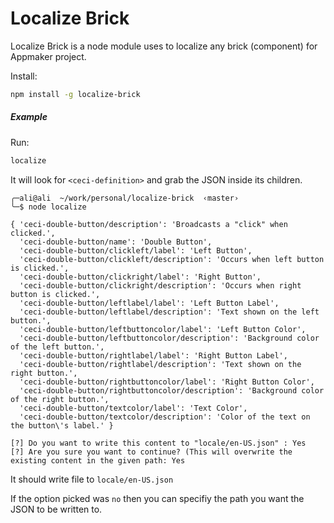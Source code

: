 Localize Brick
====

Localize Brick is a node module uses to localize any brick (component) for Appmaker project.

Install:

``` bash
npm install -g localize-brick
```

##### Example


Run:

``` bash
localize
```

It will look for `<ceci-definition>` and grab the JSON inside its children.
```
╭─ali@ali  ~/work/personal/localize-brick  ‹master›
╰─$ node localize

{ 'ceci-double-button/description': 'Broadcasts a "click" when clicked.',
  'ceci-double-button/name': 'Double Button',
  'ceci-double-button/clickleft/label': 'Left Button',
  'ceci-double-button/clickleft/description': 'Occurs when left button is clicked.',
  'ceci-double-button/clickright/label': 'Right Button',
  'ceci-double-button/clickright/description': 'Occurs when right button is clicked.',
  'ceci-double-button/leftlabel/label': 'Left Button Label',
  'ceci-double-button/leftlabel/description': 'Text shown on the left button.',
  'ceci-double-button/leftbuttoncolor/label': 'Left Button Color',
  'ceci-double-button/leftbuttoncolor/description': 'Background color of the left button.',
  'ceci-double-button/rightlabel/label': 'Right Button Label',
  'ceci-double-button/rightlabel/description': 'Text shown on the right button.',
  'ceci-double-button/rightbuttoncolor/label': 'Right Button Color',
  'ceci-double-button/rightbuttoncolor/description': 'Background color of the right button.',
  'ceci-double-button/textcolor/label': 'Text Color',
  'ceci-double-button/textcolor/description': 'Color of the text on the button\'s label.' }

[?] Do you want to write this content to "locale/en-US.json" : Yes
[?] Are you sure you want to continue? (This will overwrite the existing content in the given path: Yes
```
It should write file to `locale/en-US.json`

If the option picked was `no` then you can specifiy the path you want the JSON to be written to.
